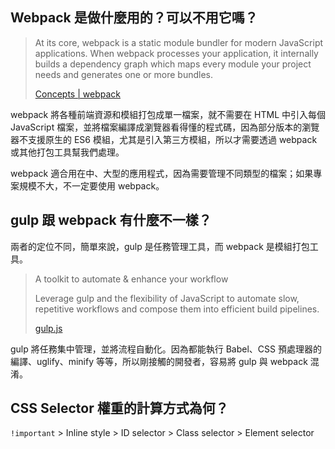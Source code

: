 ## Webpack 是做什麼用的？可以不用它嗎？

> At its core, webpack is a static module bundler for modern JavaScript applications. When webpack processes your application, it internally builds a dependency graph which maps every module your project needs and generates one or more bundles.
>
> [Concepts | webpack](https://webpack.js.org/concepts/)

webpack 將各種前端資源和模組打包成單一檔案，就不需要在 HTML 中引入每個 JavaScript 檔案，並將檔案編譯成瀏覽器看得懂的程式碼，因為部分版本的瀏覽器不支援原生的 ES6 模組，尤其是引入第三方模組，所以才需要透過 webpack 或其他打包工具幫我們處理。

webpack 適合用在中、大型的應用程式，因為需要管理不同類型的檔案；如果專案規模不大，不一定要使用 webpack。

## gulp 跟 webpack 有什麼不一樣？

兩者的定位不同，簡單來說，gulp 是任務管理工具，而 webpack 是模組打包工具。

> A toolkit to automate & enhance your workflow
>
> Leverage gulp and the flexibility of JavaScript to automate slow, repetitive workflows and compose them into efficient build pipelines.
>
> [gulp.js](https://gulpjs.com/)

gulp 將任務集中管理，並將流程自動化。因為都能執行 Babel、CSS 預處理器的編譯、uglify、minify 等等，所以剛接觸的開發者，容易將 gulp 與 webpack 混淆。

## CSS Selector 權重的計算方式為何？

`!important` > Inline style > ID selector > Class selector > Element selector
